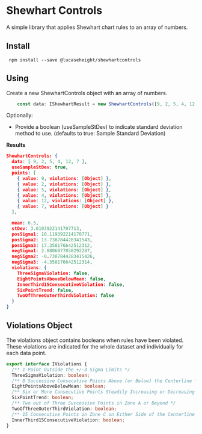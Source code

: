 # Shewhart Controls
A simple library that applies Shewhart chart rules to an array of numbers.

## Install
``` npm install --save @lucaseheight/shewhartcontrols```

## Using
Create a new ShewhartControls object with an array of numbers.
``` typescript
    const data: IShewhartResult = new ShewhartControls([9, 2, 5, 4, 12, 7]);
```
Optionally: 

  *  Provide a boolean (useSampleStDev) to indicate standard deviation method to use. (defaults to true: Sample Standard Deviation)

  **Results**

``` json
ShewhartControls: {
  data: [ 9, 2, 5, 4, 12, 7 ],
  useSampleStDev: true,
  points: [
    { value: 9, violations: [Object] },
    { value: 2, violations: [Object] },
    { value: 5, violations: [Object] },
    { value: 4, violations: [Object] },
    { value: 12, violations: [Object] },
    { value: 7, violations: [Object] }
  ],

  mean: 6.5,
  stDev: 3.6193922141707713,
  posSigma1: 10.119392214170771,
  posSigma2: 13.738784428341543,
  posSigma3: 17.358176642512312,
  negSigma1: 2.8806077858292287,
  negSigma2: -0.7387844283415426,
  negSigma3: -4.358176642512314,
  violations: {
    ThreeSigmaViolation: false,
    EightPointsAboveBelowMean: false,
    InnerThird15ConsecutiveViolation: false,
    SixPointTrend: false,
    TwoOfThreeOuterThirdViolation: false
  }
}
```
## Violations Object

The violations object contains booleans when rules have been violated. These violations are indicated for the whole dataset and individually for each data point.
``` typescript
export interface IViolations {
  /** 1 Point Outside the +/−3 Sigma Limits */
  ThreeSigmaViolation: boolean;
  /** 8 Successive Consecutive Points Above (or Below) the Centerline */
  EightPointsAboveBelowMean: boolean;
  /** Six or More Consecutive Points Steadily Increasing or Decreasing */
  SixPointTrend: boolean;
  /** Two out of Three Successive Points in Zone A or Beyond */
  TwoOfThreeOuterThirdViolation: boolean;
  /** 15 Consecutive Points in Zone C on Either Side of the Centerline */
  InnerThird15ConsecutiveViolation: boolean;
}
```
